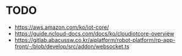 # TODO
- https://aws.amazon.com/ko/iot-core/
- https://guide.ncloud-docs.com/docs/ko/cloudiotcore-overview
- https://gitlab.abacussw.co.kr/aiplatform/robot-platform/rp-app-front/-/blob/develop/src/addon/websocket.ts